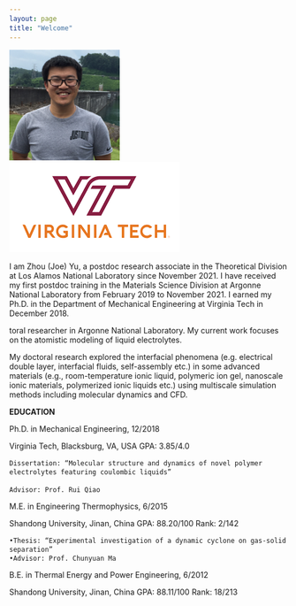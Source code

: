 ```yaml
---
layout: page
title: "Welcome"
---
```


<img src="./assets/headshot.JPG" width="200" height="200"> ![VT_LOGO](./assets/vt.png)

I am Zhou (Joe) Yu, a postdoc research associate in the Theoretical Division at Los Alamos National Laboratory since November 2021. I have received my first postdoc training in the Materials Science Division at Argonne National Laboratory from February 2019 to November 2021. I earned my Ph.D. in the Department of Mechanical Engineering at Virginia Tech in December 2018.



toral researcher in Argonne National Laboratory. My current work focuses on the atomistic modeling of liquid electrolytes.

My doctoral research explored the interfacial phenomena (e.g. electrical double layer, interfacial fluids, self-assembly etc.) in some advanced materials (e.g., room-temperature ionic liquid, polymeric ion gel, nanoscale ionic materials, polymerized ionic liquids etc.) using multiscale simulation methods including molecular dynamics and CFD.

**EDUCATION**

Ph.D. in Mechanical Engineering, 12/2018     

Virginia Tech, Blacksburg, VA, USA	   	 GPA: 3.85/4.0

    Dissertation: “Molecular structure and dynamics of novel polymer electrolytes featuring coulombic liquids”
    
    Advisor: Prof. Rui Qiao

M.E. in Engineering Thermophysics, 6/2015

Shandong University, Jinan, China	    	GPA: 88.20/100		Rank: 2/142

    •Thesis: “Experimental investigation of a dynamic cyclone on gas-solid separation”
    •Advisor: Prof. Chunyuan Ma

B.E. in Thermal Energy and Power Engineering, 6/2012

Shandong University, Jinan, China		GPA: 88.11/100		Rank: 18/213


